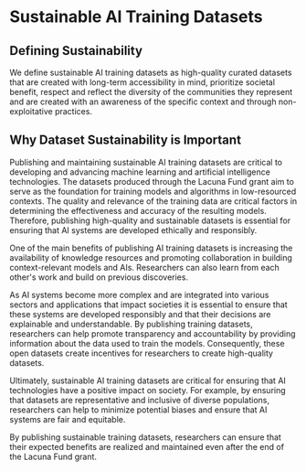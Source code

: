 # Sustainable AI Training Datasets

## Defining Sustainability
We define sustainable AI training datasets as high-quality curated datasets that are created with long-term accessibility in mind, prioritize societal benefit, respect and reflect the diversity of the communities they represent and are created with an awareness of the specific context and through non-exploitative practices.

## Why Dataset Sustainability is Important

Publishing and maintaining sustainable AI training datasets are critical to developing and advancing machine learning and artificial intelligence technologies. The datasets produced through the Lacuna Fund grant aim to serve as the foundation for training models and algorithms in low-resourced contexts. The quality and relevance of the training data are critical factors in determining the effectiveness and accuracy of the resulting models. Therefore, publishing high-quality and sustainable datasets is essential for ensuring that AI systems are developed ethically and responsibly.

One of the main benefits of publishing AI training datasets is increasing the availability of knowledge resources and promoting collaboration in building context-relevant models and AIs. Researchers can also learn from each other's work and build on previous discoveries. 

As AI systems become more complex and are integrated into various sectors and applications that impact societies it is essential to ensure that these systems are developed responsibly and that their decisions are explainable and understandable. By publishing training datasets, researchers can help promote transparency and accountability by providing information about the data used to train the models. Consequently, these open datasets create incentives for researchers to create high-quality datasets.

Ultimately, sustainable AI training datasets are critical for ensuring that AI technologies have a positive impact on society. For example, by ensuring that datasets are representative and inclusive of diverse populations, researchers can help to minimize potential biases and ensure that AI systems are fair and equitable.

By publishing sustainable training datasets, researchers can ensure that their expected benefits are realized and maintained even after the end of the Lacuna Fund grant.

